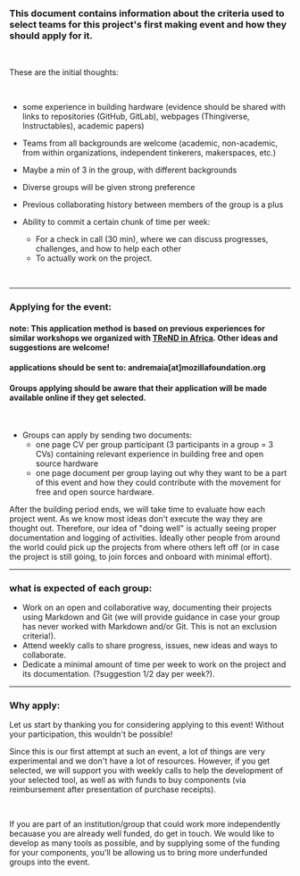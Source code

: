 ### This document contains information about the criteria used to select teams for this project's first making event and how they should apply for it.

<br>

These are the initial thoughts:

<br>

- some experience in building hardware (evidence should be shared with links to repositories (GitHub, GitLab), webpages (Thingiverse, Instructables), academic papers)
- Teams from all backgrounds are welcome (academic, non-academic, from within organizations, independent tinkerers, makerspaces, etc.)
- Maybe a min of 3 in the group, with different backgrounds
- Diverse groups will be given strong preference
- Previous collaborating history between members of the group is a plus

- Ability to commit a certain chunk of time per week:
  - For a check in call (30 min), where we can discuss progresses, challenges, and how to help each other
  - To actually work on the project.
 
 <br>

---

### Applying for the event:
#### note: This application method is based on previous experiences for similar workshops we organized with [TReND in Africa](trendinafrica.org). Other ideas and suggestions are welcome!



#### applications should be sent to: andremaia[at]mozillafoundation.org



#### Groups applying should be aware that their application will be made available online if they get selected.

<br>

- Groups can apply by sending two documents:
  - one page CV per group participant (3 participants in a group = 3 CVs) containing relevant experience in building free and open source hardware
  - one page document per group laying out why they want to be a part of this event and how they could contribute with the movement for free and open source hardware.

After the building period ends, we will take time to evaluate how each project went. As we know most ideas don't execute the way they are thought out. Therefore, our idea of "doing well" is actually seeing proper documentation and logging of activities. Ideally other people from around the world could pick up the projects from where others left off (or in case the project is still going, to join forces and onboard with minimal effort).

---

### what is expected of each group:
- Work on an open and collaborative way, documenting their projects using Markdown and Git (we will provide guidance in case your group has never worked with Markdown and/or Git. This is not an exclusion criteria!).
- Attend weekly calls to share progress, issues, new ideas and ways to collaborate.
- Dedicate a minimal amount of time per week to work on the project and its documentation. (?suggestion 1/2 day per week?).

---

### Why apply:
Let us start by thanking you for considering applying to this event! Without your participation, this wouldn't be possible!

Since this is our first attempt at such an event, a lot of things are very experimental and we don't have a lot of resources. However, if you get selected, we will support you with weekly calls to help the development of your selected tool, as well as with funds to buy components (via reimbursement after presentation of purchase receipts).

<br>

If you are part of an institution/group that could work more independently becauase you are already well funded, do get in touch. We would like to develop as many tools as possible, and by supplying some of the funding for your components, you'll be allowing us to bring more underfunded groups into the event.


